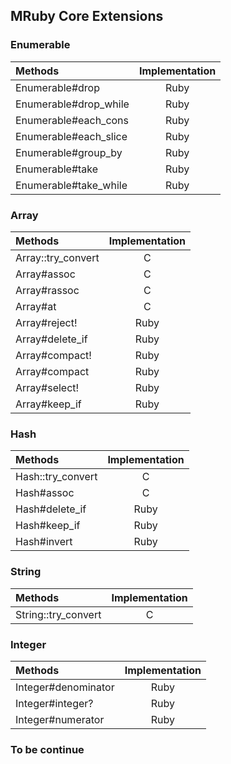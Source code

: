 ## MRuby Core Extensions

### Enumerable

| Methods               | Implementation |
|:----------------------|:--------------:|
| Enumerable#drop       |      Ruby      |
| Enumerable#drop_while |      Ruby      |
| Enumerable#each_cons  |      Ruby      |
| Enumerable#each_slice |      Ruby      |
| Enumerable#group_by   |      Ruby      |
| Enumerable#take       |      Ruby      |
| Enumerable#take_while |      Ruby      |

### Array

| Methods               | Implementation |
|:----------------------|:--------------:|
| Array::try_convert    |      C         |
| Array#assoc           |      C         |
| Array#rassoc          |      C         |
| Array#at              |      C         |
| Array#reject!         |      Ruby      |
| Array#delete_if       |      Ruby      |
| Array#compact!        |      Ruby      |
| Array#compact         |      Ruby      |
| Array#select!         |      Ruby      |
| Array#keep_if         |      Ruby      |


### Hash

| Methods               | Implementation |
|:----------------------|:--------------:|
| Hash::try_convert     |      C         |
| Hash#assoc            |      C         |
| Hash#delete_if        |      Ruby      |
| Hash#keep_if          |      Ruby      |
| Hash#invert           |      Ruby      |


### String

| Methods               | Implementation |
|:----------------------|:--------------:|
| String::try_convert   |      C         |


### Integer

| Methods               | Implementation |
|:----------------------|:--------------:|
| Integer#denominator   |      Ruby      |
| Integer#integer?      |      Ruby      |
| Integer#numerator     |      Ruby      |


### To be continue

